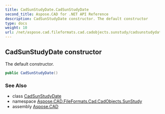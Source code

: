 ```yaml
---
title: CadSunStudyDate.CadSunStudyDate
second_title: Aspose.CAD for .NET API Reference
description: CadSunStudyDate constructor. The default constructor
type: docs
weight: 10
url: /net/aspose.cad.fileformats.cad.cadobjects.sunstudy/cadsunstudydate/cadsunstudydate/
---
```

## CadSunStudyDate constructor

The default constructor.

```csharp
public CadSunStudyDate()
```

### See Also

* class [CadSunStudyDate](../)
* namespace [Aspose.CAD.FileFormats.Cad.CadObjects.SunStudy](../../../aspose.cad.fileformats.cad.cadobjects.sunstudy/)
* assembly [Aspose.CAD](../../../)


